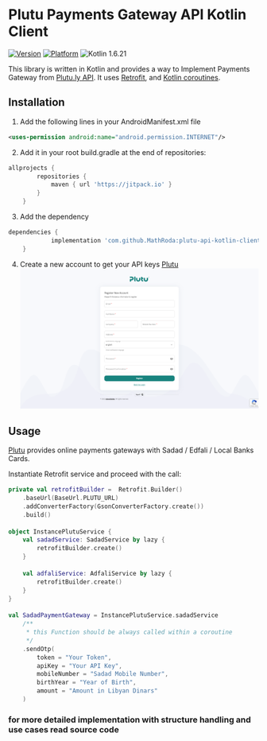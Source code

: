 # Plutu Payments Gateway API Kotlin Client

[![Version](https://img.shields.io/badge/Version-1.5.0-blue.svg)](https://github.com/MathRoda/plutu-api-kotlin-client/releases/tag/1.5.0)
[![Platform](https://img.shields.io/badge/Platform-Android-blue.svg?style=flat)](https://developer.android.com/about/)
![Kotlin 1.6.21](https://img.shields.io/badge/Kotlin-1.7.0-orange.svg)

This library is written in Kotlin and provides a way to Implement Payments Gateway from [Plutu.ly API](https://docs.plutu.ly/api-documentation/introduction).
It uses [Retrofit](https://square.github.io/retrofit/), and [Kotlin coroutines](https://kotlinlang.org/docs/coroutines-overview.html).

## Installation
1. Add the following lines in your AndroidManifest.xml file
```xml
<uses-permission android:name="android.permission.INTERNET"/>
```

2. Add it in your root build.gradle at the end of repositories:
```gradle
allprojects {
		repositories {
			maven { url 'https://jitpack.io' }
		}
	}
```
3. Add the dependency
```gradle
dependencies {
	        implementation 'com.github.MathRoda:plutu-api-kotlin-client:Tag'
	}
```
4. Create a new account to get your API keys [Plutu](https://my.plutus.ly/register/)
![](media/register.png)

## Usage
[Plutu](https://plutu.ly) provides online payments gateways with Sadad / Edfali / Local Banks Cards.

Instantiate Retrofit service and proceed with the call:

```kotlin
private val retrofitBuilder =  Retrofit.Builder()
    .baseUrl(BaseUrl.PLUTU_URL)
    .addConverterFactory(GsonConverterFactory.create())
    .build()
    
object InstancePlutuService {
    val sadadService: SadadService by lazy {
        retrofitBuilder.create()
    }

    val adfaliService: AdfaliService by lazy {
        retrofitBuilder.create()
    }
}

val SadadPaymentGateway = InstancePlutuService.sadadService
    /**
     * this Function should be always called within a coroutine
     */
    .sendOtp(
        token = "Your Token",
        apiKey = "Your API Key",
        mobileNumber = "Sadad Mobile Number",
        birthYear = "Year of Birth",
        amount = "Amount in Libyan Dinars"
    )
```

### for more detailed implementation with structure handling and use cases read source code  
